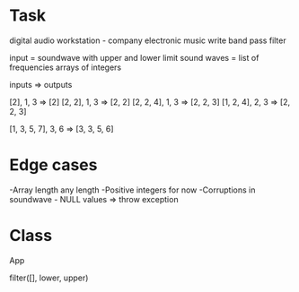 # Task

digital audio workstation - company
electronic music
write band pass filter

input = soundwave with upper and lower limit
sound waves = list of frequencies
arrays of integers 

inputs => outputs 

[2], 1, 3 => [2]
[2, 2], 1, 3 => [2, 2]
[2, 2, 4], 1, 3 => [2, 2, 3]
[1, 2, 4], 2, 3 => [2, 2, 3]


[1, 3, 5, 7], 3, 6 => [3, 3, 5, 6]

# Edge cases

-Array length any length
-Positive integers for now
-Corruptions in soundwave - NULL values => throw exception

# Class

App

filter([], lower, upper)
